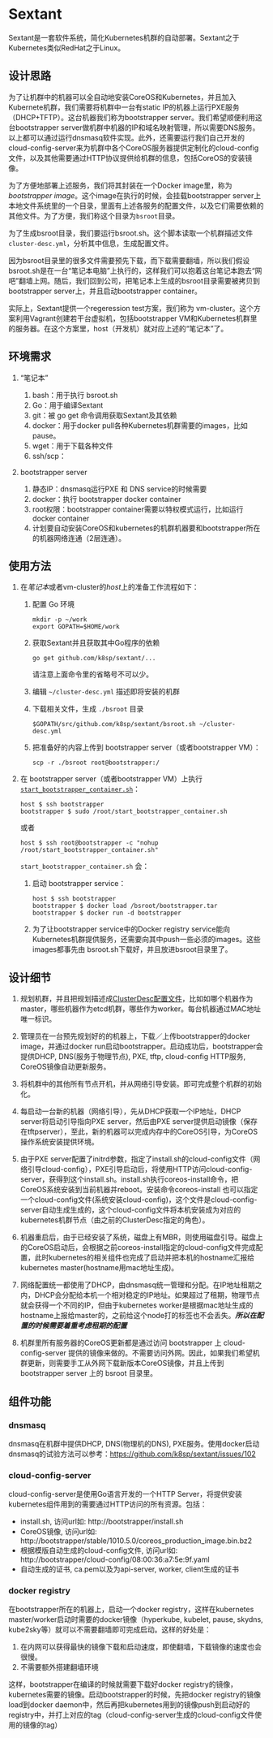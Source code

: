 # Sextant

Sextant是一套软件系统，简化Kubernetes机群的自动部署。Sextant之于Kubernetes类似RedHat之于Linux。

## 设计思路

为了让机群中的机器可以全自动地安装CoreOS和Kubernetes，并且加入Kubernete机群，我们需要将机群中一台有static IP的机器上运行PXE服务（DHCP+TFTP）。这台机器我们称为bootstrapper server。我们希望顺便利用这台bootstrapper server做机群中机器的IP和域名映射管理，所以需要DNS服务。以上都可以通过运行dnsmasq软件实现。此外，还需要运行我们自己开发的cloud-config-server来为机群中各个CoreOS服务器提供定制化的cloud-config文件，以及其他需要通过HTTP协议提供给机群的信息，包括CoreOS的安装镜像。

为了方便地部署上述服务，我们将其封装在一个Docker image里，称为*bootstrapper image*。这个image在执行的时候，会挂载bootstrapper server上本地文件系统里的一个目录，里面有上述各服务的配置文件，以及它们需要依赖的其他文件。为了方便，我们称这个目录为`bsroot`目录。

为了生成bsroot目录，我们要运行bsroot.sh。这个脚本读取一个机群描述文件 `cluster-desc.yml`，分析其中信息，生成配置文件。

因为bsroot目录里的很多文件需要预先下载，而下载需要翻墙，所以我们假设bsroot.sh是在一台“笔记本电脑”上执行的，这样我们可以抱着这台笔记本跑去“网吧”翻墙上网。随后，我们回到公司，把笔记本上生成的bsroot目录需要被拷贝到 bootstrapper server上，并且启动bootstrapper container。

实际上，Sextant提供一个regeression test方案，我们称为 vm-cluster。这个方案利用Vagrant创建若干台虚拟机，包括bootstrapper VM和Kubernetes机群里的服务器。在这个方案里，host（开发机）就对应上述的“笔记本”了。

## 环境需求

1. “笔记本”

   1. bash：用于执行 bsroot.sh
   1. Go：用于编译Sextant
   1. git：被 go get 命令调用获取Sextant及其依赖
   1. docker：用于docker pull各种Kubernetes机群需要的images，比如pause。
   1. wget：用于下载各种文件
   1. ssh/scp：
   
1. bootstrapper server

   1. 静态IP：dnsmasq运行PXE 和 DNS service的时候需要
   1. docker：执行 bootstrapper docker container
   1. root权限：bootstrapper container需要以特权模式运行，比如运行docker container
   1. 计划要自动安装CoreOS和kubernetes的机群机器要和bootstrapper所在的机器网络连通（2层连通）。

## 使用方法


1. 在*笔记本*或者vm-cluster的*host*上的准备工作流程如下：
   
   1. 配置 Go 环境

      ```
      mkdir -p ~/work
      export GOPATH=$HOME/work
      ```

   1. 获取Sextant并且获取其中Go程序的依赖

      ```
      go get github.com/k8sp/sextant/...
      ```

      请注意上面命令里的省略号不可以少。

   1. 编辑 `~/cluster-desc.yml` 描述即将安装的机群

   1. 下载相关文件，生成 `./bsroot` 目录

      ```
      $GOPATH/src/github.com/k8sp/sextant/bsroot.sh ~/cluster-desc.yml
      ```

   1. 把准备好的内容上传到 bootstrapper server（或者bootstrapper VM）：

      ```
      scp -r ./bsroot root@bootstrapper:/
      ```

1. 在 bootstrapper server（或者bootstrapper VM）上执行 [`start_bootstrapper_container.sh`](https://github.com/k8sp/sextant/blob/master/start_bootstrapper_container.sh)：

   ```
   host $ ssh bootstrapper
   bootstrapper $ sudo /root/start_bootstrapper_container.sh
   ```

   或者

   ```
   host $ ssh root@bootstrapper -c "nohup /root/start_bootstrapper_container.sh"
   ```

   `start_bootstrapper_container.sh` 会：

   1. 启动 bootstrapper service：

      ```
      host $ ssh bootstrapper
      bootstrapper $ docker load /bsroot/bootstrapper.tar
      bootstrapper $ docker run -d bootstrapper
      ```

   1. 为了让bootstrapper service中的Docker registry service能向
      Kubernetes机群提供服务，还需要向其中push一些必须的images。这些
      images都事先由 bsroot.sh下载好，并且放进bsroot目录里了。
 

## 设计细节

1. 规划机群，并且把规划描述成[ClusterDesc配置文件](https://raw.githubusercontent.com/k8sp/sextant/master/cloud-config-server/template/unisound-ailab/build_config.yml)，比如如哪个机器作为master，哪些机器作为etcd机群，哪些作为worker。每台机器通过MAC地址唯一标识。

1. 管理员在一台预先规划好的的机器上，下载／上传bootstrapper的docker image，并通过docker run启动bootstrapper。启动成功后，bootstrapper会提供DHCP, DNS(服务于物理节点), PXE, tftp, cloud-config HTTP服务, CoreOS镜像自动更新服务。

1. 将机群中的其他所有节点开机，并从网络引导安装。即可完成整个机群的初始化。

1. 每启动一台新的机器（网络引导），先从DHCP获取一个IP地址，DHCP server将启动引导指向PXE server，然后由PXE server提供启动镜像（保存在tftpserver），至此，新的机器可以完成内存中的CoreOS引导，为CoreOS操作系统安装提供环境。

1. 由于PXE server配置了initrd参数，指定了install.sh的cloud-config文件（网络引导cloud-config），PXE引导启动后，将使用HTTP访问cloud-config-server，获得到这个install.sh。install.sh执行coreos-install命令，把CoreOS系统安装到当前机器并reboot。安装命令coreos-install 也可以指定一个cloud-config文件(系统安装cloud-config)，这个文件是cloud-config-server自动生成生成的，这个cloud-config文件将本机安装成为对应的kubernetes机群节点（由之前的ClusterDesc指定的角色）。
 
1. 机器重启后，由于已经安装了系统，磁盘上有MBR，则使用磁盘引导。磁盘上的CoreOS启动后，会根据之前coreos-install指定的cloud-config文件完成配置，此时kubernetes的相关组件也完成了启动并把本机的hostname汇报给kubernetes master(hostname用mac地址生成)。

1. 网络配置统一都使用了DHCP，由dnsmasq统一管理和分配。在IP地址租期之内，DHCP会分配给本机一个相对稳定的IP地址。如果超过了租期，物理节点就会获得一个不同的IP，但由于kubernetes worker是根据mac地址生成的hostname上报给master的，之前给这个node打的标签也不会丢失。***所以在配置的时候需要着重考虑租期的配置***

1. 机群里所有服务器的CoreOS更新都是通过访问 bootstrapper 上 cloud-config-server 提供的镜像来做的。不需要访问外网。因此，如果我们希望机群更新，则需要手工从外网下载新版本CoreOS镜像，并且上传到 bootstrapper server 上的 bsroot 目录里。


## 组件功能

### dnsmasq

dnsmasq在机群中提供DHCP, DNS(物理机的DNS), PXE服务。使用docker启动dnsmasq的试验方法可以参考：https://github.com/k8sp/sextant/issues/102

### cloud-config-server

cloud-config-server是使用Go语言开发的一个HTTP Server，将提供安装kubernetes组件用到的需要通过HTTP访问的所有资源。包括：

* install.sh, 访问url如: http://bootstrapper/install.sh
* CoreOS镜像, 访问url如: http://bootstrapper/stable/1010.5.0/coreos_production_image.bin.bz2
* 根据模版自动生成的cloud-config文件, 访问url如: http://bootstrapper/cloud-config/08:00:36:a7:5e:9f.yaml
* 自动生成的证书, ca.pem以及为api-server, worker, client生成的证书

### docker registry

在bootstrapper所在的机器上，启动一个docker registry，这样在kubernetes master/worker启动时需要的docker镜像（hyperkube, kubelet, pause, skydns, kube2sky等）就可以不需要翻墙即可完成启动。这样的好处是：

1. 在内网可以获得最快的镜像下载和启动速度，即使翻墙，下载镜像的速度也会很慢。
1. 不需要额外搭建翻墙环境

这样，bootstrapper在编译的时候就需要下载好docker registry的镜像，kubernetes需要的镜像。启动bootstrapper的时候，先把docker registry的镜像load到docker daemon中，然后再把kubernetes用到的镜像push到启动好的registry中，并打上对应的tag（cloud-config-server生成的cloud-config文件使用的镜像的tag）
